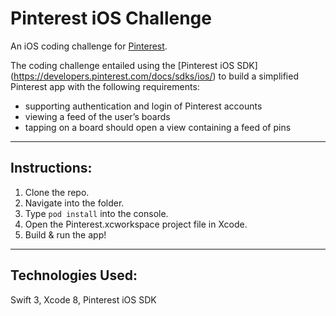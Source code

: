 # Pinterest iOS Challenge


An iOS coding challenge for [Pinterest](https://www.pinterest.com/). 

The coding challenge entailed using the [Pinterest iOS SDK] (https://developers.pinterest.com/docs/sdks/ios/) to build a simplified Pinterest app with the following requirements:

* supporting authentication and login of Pinterest accounts
* viewing a feed of the user’s boards
* tapping on a board should open a view containing a feed of pins 

----
## Instructions:
1. Clone the repo.
2. Navigate into the folder.
3. Type ``pod install`` into the console.
4. Open the Pinterest.xcworkspace project file in Xcode.
5. Build & run the app!

----
## Technologies Used:
Swift 3, Xcode 8, Pinterest iOS SDK
